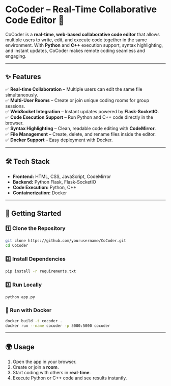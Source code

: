 # **CoCoder – Real-Time Collaborative Code Editor** 🚀  

CoCoder is a **real-time, web-based collaborative code editor** that allows multiple users to write, edit, and execute code together in the same environment. With **Python** and **C++** execution support, syntax highlighting, and instant updates, CoCoder makes remote coding seamless and engaging.  

---

## ✨ **Features**  

✅ **Real-time Collaboration** – Multiple users can edit the same file simultaneously.  
✅ **Multi-User Rooms** – Create or join unique coding rooms for group sessions.  
✅ **WebSocket Integration** – Instant updates powered by **Flask-SocketIO**.  
✅ **Code Execution Support** – Run Python and C++ code directly in the browser.  
✅ **Syntax Highlighting** – Clean, readable code editing with **CodeMirror**.  
✅ **File Management** – Create, delete, and rename files inside the editor.  
✅ **Docker Support** – Easy deployment with Docker.  

---


## 🛠 **Tech Stack**  

- **Frontend:** HTML, CSS, JavaScript, CodeMirror  
- **Backend:** Python Flask, Flask-SocketIO  
- **Code Execution:** Python, C++  
- **Containerization:** Docker  

---

## 🚀 **Getting Started**  

### **1️⃣ Clone the Repository**  
```bash
git clone https://github.com/yourusername/CoCoder.git
cd CoCoder
````

### **2️⃣ Install Dependencies**
```bash
pip install -r requirements.txt
````
### **3️⃣ Run Locally**
```bash
python app.py
````
### **🐳 Run with Docker**
```bash
docker build -t cocoder .
docker run --name cocoder -p 5000:5000 cocoder
````

---
## 🌍 **Usage**  

1. Open the app in your browser.  
2. Create or join a **room**.  
3. Start coding with others in **real-time**.  
4. Execute Python or C++ code and see results instantly. 

